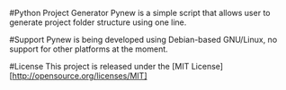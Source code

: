 #Python Project Generator
Pynew is a simple script that allows user to generate project folder structure using one line.

#Support
Pynew is being developed using Debian-based GNU/Linux, no support for other platforms at the moment.

#License
This project is released under the [MIT License][http://opensource.org/licenses/MIT]
